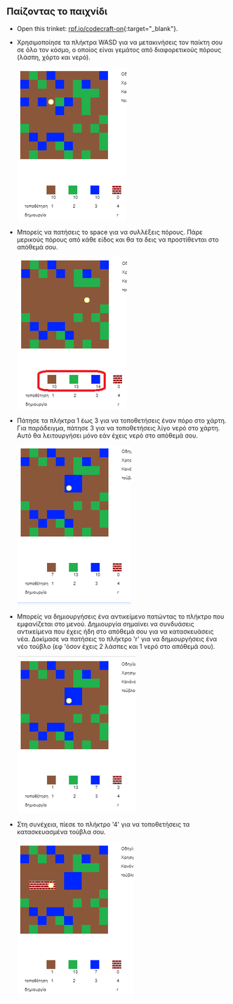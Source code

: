 ## Παίζοντας το παιχνίδι

+ Open this trinket: [rpf.io/codecraft-on](http://rpf.io/codecraft-on){:target="_blank"}.

+ Χρησιμοποίησε τα πλήκτρα WASD για να μετακινήσεις τον παίκτη σου σε όλο τον κόσμο, ο οποίος είναι γεμάτος από διαφορετικούς πόρους (λάσπη, χόρτο και νερό).
    
    ![screenshot](images/craft-move.png)

+ Μπορείς να πατήσεις το space για να συλλέξεις πόρους. Πάρε μερικούς πόρους από κάθε είδος και θα τα δεις να προστίθενται στο απόθεμά σου.
    
    ![screenshot](images/craft-pickup.png)

+ Πάτησε τα πλήκτρα 1 έως 3 για να τοποθετήσεις έναν πόρο στο χάρτη. Για παράδειγμα, πάτησε 3 για να τοποθετήσεις λίγο νερό στο χάρτη. Αυτό θα λειτουργήσει μόνο εάν έχεις νερό στο απόθεμά σου.
    
    ![screenshot](images/craft-place-water.png)

+ Μπορείς να δημιουργήσεις ένα αντικείμενο πατώντας το πλήκτρο που εμφανίζεται στο μενού. Δημιουργία σημαίνει να συνδυάσεις αντικείμενα που έχεις ήδη στο απόθεμά σου για να κατασκευάσεις νέα. Δοκίμασε να πατήσεις το πλήκτρο 'r' για να δημιουργήσεις ένα νέο τούβλο (εφ 'όσον έχεις 2 λάσπες και 1 νερό στο απόθεμά σου).
    
    ![screenshot](images/craft-craft-brick.png)

+ Στη συνέχεια, πίεσε το πλήκτρο '4' για να τοποθετήσεις τα κατασκευασμένα τούβλα σου.
    
    ![screenshot](images/craft-place-brick.png)